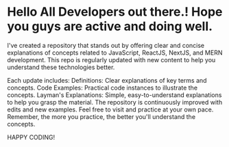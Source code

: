 # Hello All Developers out there.! Hope you guys are active and doing well. 

I've created a repository that stands out by offering clear and concise explanations of concepts related to JavaScript, ReactJS, NextJS, and MERN development. This repo is regularly updated with new content to help you understand these technologies better.

Each update includes:
Definitions: Clear explanations of key terms and concepts.
Code Examples: Practical code instances to illustrate the concepts.
Layman's Explanations: Simple, easy-to-understand explanations to help you grasp the material.
The repository is continuously improved with edits and new examples. Feel free to visit and practice at your own pace. Remember, the more you practice, the better you'll understand the concepts.

HAPPY CODING!
